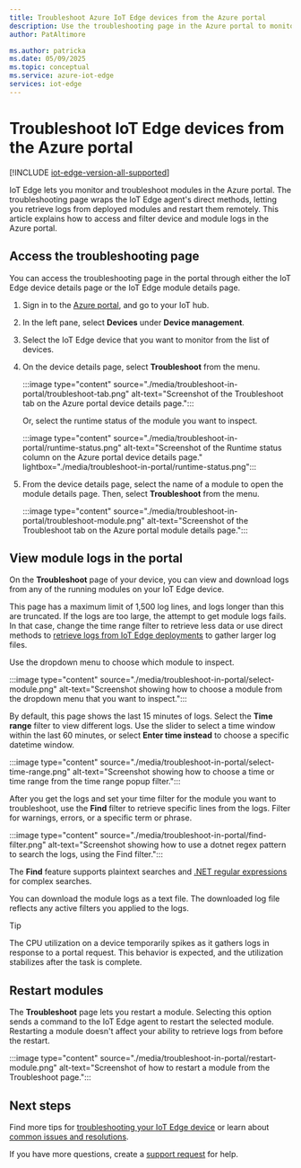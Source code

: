 ```yaml
---
title: Troubleshoot Azure IoT Edge devices from the Azure portal
description: Use the troubleshooting page in the Azure portal to monitor IoT Edge devices and modules
author: PatAltimore

ms.author: patricka
ms.date: 05/09/2025
ms.topic: conceptual
ms.service: azure-iot-edge
services: iot-edge
---
```


# Troubleshoot IoT Edge devices from the Azure portal

[!INCLUDE [iot-edge-version-all-supported](includes/iot-edge-version-all-supported.md)]

IoT Edge lets you monitor and troubleshoot modules in the Azure portal. The troubleshooting page wraps the IoT Edge agent's direct methods, letting you retrieve logs from deployed modules and restart them remotely. This article explains how to access and filter device and module logs in the Azure portal.

## Access the troubleshooting page

You can access the troubleshooting page in the portal through either the IoT Edge device details page or the IoT Edge module details page.

1. Sign in to the [Azure portal](https://portal.azure.com), and go to your IoT hub.

1. In the left pane, select **Devices** under **Device management**.

1. Select the IoT Edge device that you want to monitor from the list of devices.

1. On the device details page, select **Troubleshoot** from the menu.

   :::image type="content" source="./media/troubleshoot-in-portal/troubleshoot-tab.png" alt-text="Screenshot of the Troubleshoot tab on the Azure portal device details page.":::

   Or, select the runtime status of the module you want to inspect.

   :::image type="content" source="./media/troubleshoot-in-portal/runtime-status.png" alt-text="Screenshot of the Runtime status column on the Azure portal device details page." lightbox="./media/troubleshoot-in-portal/runtime-status.png":::

1. From the device details page, select the name of a module to open the module details page. Then, select **Troubleshoot** from the menu.

   :::image type="content" source="./media/troubleshoot-in-portal/troubleshoot-module.png" alt-text="Screenshot of the Troubleshoot tab on the Azure portal module details page.":::

## View module logs in the portal

On the **Troubleshoot** page of your device, you can view and download logs from any of the running modules on your IoT Edge device.

This page has a maximum limit of 1,500 log lines, and logs longer than this are truncated. If the logs are too large, the attempt to get module logs fails. In that case, change the time range filter to retrieve less data or use direct methods to [retrieve logs from IoT Edge deployments](how-to-retrieve-iot-edge-logs.md) to gather larger log files.

Use the dropdown menu to choose which module to inspect.

:::image type="content" source="./media/troubleshoot-in-portal/select-module.png" alt-text="Screenshot showing how to choose a module from the dropdown menu that you want to inspect.":::

By default, this page shows the last 15 minutes of logs. Select the **Time range** filter to view different logs. Use the slider to select a time window within the last 60 minutes, or select **Enter time instead** to choose a specific datetime window.

:::image type="content" source="./media/troubleshoot-in-portal/select-time-range.png" alt-text="Screenshot showing how to choose a time or time range from the time range popup filter.":::

After you get the logs and set your time filter for the module you want to troubleshoot, use the **Find** filter to retrieve specific lines from the logs. Filter for warnings, errors, or a specific term or phrase. 

:::image type="content" source="./media/troubleshoot-in-portal/find-filter.png" alt-text="Screenshot showing how to use a dotnet regex pattern to search the logs, using the Find filter.":::

The **Find** feature supports plaintext searches and [.NET regular expressions](/dotnet/standard/base-types/regular-expression-language-quick-reference) for complex searches.

You can download the module logs as a text file. The downloaded log file reflects any active filters you applied to the logs.

>[!TIP]
>The CPU utilization on a device temporarily spikes as it gathers logs in response to a portal request. This behavior is expected, and the utilization stabilizes after the task is complete.

## Restart modules

The **Troubleshoot** page lets you restart a module. Selecting this option sends a command to the IoT Edge agent to restart the selected module. Restarting a module doesn't affect your ability to retrieve logs from before the restart.

:::image type="content" source="./media/troubleshoot-in-portal/restart-module.png" alt-text="Screenshot of how to restart a module from the Troubleshoot page.":::

## Next steps

Find more tips for [troubleshooting your IoT Edge device](troubleshoot.md) or learn about [common issues and resolutions](troubleshoot-common-errors.md).

If you have more questions, create a [support request](https://portal.azure.com/#create/Microsoft.Support) for help.
